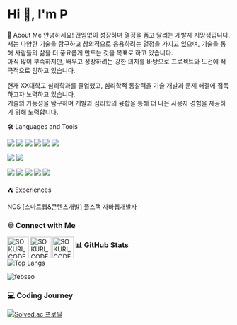 <h1>Hi 👋, I'm P</h1>



🙋 About Me
안녕하세요! 끊임없이 성장하며 열정을 품고 달리는 개발자 지망생입니다.  
저는 다양한 기술을 탐구하고 창의적으로 응용하려는 열정을 가지고 있으며, 기술을 통해 사람들의 삶을 더 풍요롭게 만드는 것을 목표로 하고 있습니다.  
아직 많이 부족하지만, 배우고 성장하려는 강한 의지를 바탕으로 프로젝트와 도전에 적극적으로 임하고 있습니다.  

현재 XX대학교 심리학과를 졸업했고, 심리학적 통찰력을 기술 개발과 문제 해결에 접목하고자 노력하고 있습니다.  
기술의 가능성을 탐구하며 개발과 심리학의 융합을 통해 더 나은 사용자 경험을 제공하기 위해 노력합니다.



 🛠 Languages and Tools
<p>
  <img src="https://img.shields.io/badge/HTML5-E34F26?style=flat-square&logo=html5&logoColor=fff"/>
  <img src="https://img.shields.io/badge/CSS3-1572B6?style=flat-square&logo=css3&logoColor=fff"/> 
  <img src="https://img.shields.io/badge/JavaScript-F7DF1E?style=flat-square&logo=JavaScript&logoColor=fff"/> 
  <img src="https://img.shields.io/badge/jQuery-0769AD?style=flat-square&logo=jQuery&logoColor=fff"/> 
  <img src="https://img.shields.io/badge/React-61DAFB?style=flat-square&logo=React&logoColor=fff"/>
  <img src="https://img.shields.io/badge/Spring-6DB33F?style=flat-square&logo=spring&logoColor=fff"/>
</p>
<p>
  <img src="https://img.shields.io/badge/Oracle-F80000?style=flat-square&logo=Oracle&logoColor=4479A1"/> 
  <img src="https://img.shields.io/badge/JAVA-8F0000?style=flat-square&logo=Java&logoColor=4479A1"/>
</p>
<p>
  <img src="https://img.shields.io/badge/Notion-ffffff?style=flat-square&logo=Notion&logoColor=black"/> 
  <img src="https://img.shields.io/badge/GitHub-gray?style=flat-square&logo=GitHub&logoColor=black"/> 
  <img src="https://img.shields.io/badge/Git-blue?style=flat-square&logo=Git&logoColor=F05032"/> 
  <img src="https://img.shields.io/badge/Visual Studio Code-007ACC?style=flat-square&logo=visualstudiocode&logoColor=#007ACC"/> 
  <img src="https://img.shields.io/badge/Eclipse IDE-2C2255?style=flat-square&logo=eclipseide&logoColor=#fff"/> 
</p>



 ⛺ Experiences
<p>NCS [스마트웹&콘텐츠개발] 풀스택 자바웹개발자</p>



### ♾️ Connect with Me
[<img align="left" alt="SOKURI_CODE | velog" width="48px" src="https://img.icons8.com/color/48/000000/blog.png" />][website]
[<img align="left" alt="SOKURI_CODE | YouTube" width="48px" src="https://img.icons8.com/color/48/000000/youtube-play.png" />][youtube]
[<img align="left" alt="SOKURI_CODE | Instagram" width="48px" src="https://img.icons8.com/color/48/000000/instagram-new--v2.png" />][instagram]

[website]: http://febseo.dothome.co.kr
[youtube]: https://www.youtube.com/watch?v=64J_L24nSQQ
[instagram]: https://www.youtube.com/watch?v=64J_L24nSQQ  



### 📊 GitHub Stats
[![Top Langs](https://github-readme-stats.vercel.app/api/top-langs/?username=anuraghazra&layout=donut)](https://github.com/anuraghazra/github-readme-stats)

<img align="center" src="https://github-readme-stats.vercel.app/api?username=febseo&show_icons=true&locale=en" alt="febseo" />



### 💻 Coding Journey
[![Solved.ac 프로필](http://mazassumnida.wtf/api/generate_badge?boj=febseo)](https://solved.ac/febseo)



